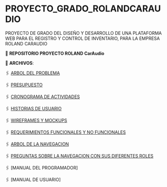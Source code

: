 # PROYECTO_GRADO_ROLANDCARAUDIO
PROYECTO DE GRADO DEL DISEÑO Y DESARROLLO DE UNA PLATAFORMA WEB PARA EL REGISTRO Y CONTROL DE INVENTARIO, PARA LA EMPRESA ROLAND CARAUDIO

:file_folder: **REPOSITORIO PROYECTO ROLAND CarAudio**

:paperclip: **ARCHIVOS**:

🖇️ [ARBOL DEL PROBLEMA](ARBOL_DEL_PROBLEMA_PGRCA.pdf)

🖇️ [PRESUPUESTO]()

🖇️ [CRONOGRAMA DE ACTIVIDADES]()

🖇️ [HISTORIAS DE USUARIO]()

🖇️ [WIREFRAMES Y MOCKUPS](WIREFRAMES_Y_MOCUKUPS_RCA.pdf)

🖇️ [REQUERIMIENTOS FUNCIONALES Y NO FUNCIONALES](REQUERIMIENTOS_FUNCIONALES_Y_NO_FUNCIONALES.pdf)

🖇️ [ARBOL DE LA NAVEGACION](ARBOL_DE_LA_NAVEGACION_RCA.pdf)

🖇️ [PREGUNTAS SOBRE LA NAVEGACION CON SUS DIFERENTES ROLES](PREGUNTAS_DE_LA_NAVEGACION_ROLES_RCA.pdf)

🖇️ [MANUAL DEL PROGRAMADOR]

🖇️ [MANUAL DE USUARIO]
